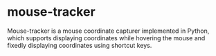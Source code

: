 # mouse-tracker
Mouse-tracker is a mouse coordinate capturer implemented in Python, which supports displaying coordinates while hovering the mouse and fixedly displaying coordinates using shortcut keys.
